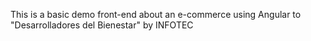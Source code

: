 This is a basic demo front-end about an e-commerce using Angular to "Desarrolladores del Bienestar" by INFOTEC
